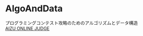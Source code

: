 # AlgoAndData
プログラミングコンテスト攻略のためのアルゴリズムとデータ構造  
[AIZU ONLINE JUDGE](http://judge.u-aizu.ac.jp/onlinejudge/index.jsp)
